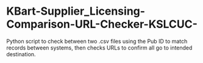# KBart-Supplier_Licensing-Comparison-URL-Checker-KSLCUC-
Python script to check between two .csv files using the Pub ID to match records between systems, then checks URLs to confirm all go to intended destination.
